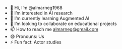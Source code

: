 - 👋 Hi, I’m @almarneg1968
- 👀 I’m interested in AI research
- 🌱 I’m currently learning Augmented AI
- 💞️ I’m looking to collaborate on educational projects
- 📫 How to reach me almarneg@gmail.com
- 😄 Pronouns: Us
- ⚡ Fun fact: Actor studies

<!---
almarneg1968/almarneg1968 is a ✨ special ✨ repository because its `README.md` (this file) appears on your GitHub profile.
You can click the Preview link to take a look at your changes.
--->
